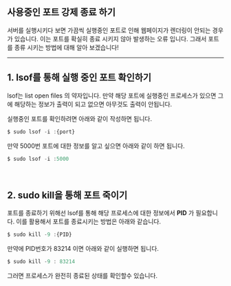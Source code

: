 ## 사용중인 포트 강제 종료 하기
서버를 실행시키다 보면 가끔씩 실행중인 포트로 인해 웹페이지가 렌더링이 안되는 경우가 있습니다. 이는 포트를 확실히 종료 시키지 않아 발생하는 오류 입니다. 그래서 포트를 종류 시키는 방법에 대해 알아 보겠습니다!

---

## 1. lsof를 통해 실행 중인 포트 확인하기
lsof는 list open files 의 약자입니다. 만약 해당 포트에 실행중인 프로세스가 있으면 그에 해당하는 정보가 출력이 되고 없으면 아무것도 출력이 안됩니다. <br />

실행중인 포트를 확인하려면 아래와 같이 작성하면 됩니다. <br />
```js
$ sudo lsof -i :{port}
```
만약 5000번 포트에 대한 정보를 알고 싶으면 아래와 같이 하면 됩니다.

```js
$ sudo lsof -i :5000
```
<br />

## 2. sudo kill을 통해 포트 죽이기
포트를 종료하기 위해선 lsof를 통해 해당 프로세스에 대한 정보에서 **PID** 가 필요합니다. 이를 활용해서 포트를 종료시키는 방법은 아래와 같습니다.<br />

```js
$ sudo kill -9 :{PID}
```
만약에 PID번호가 83214 이면 아래와 같이 실행하면 됩니다.

```js
$ sudo kill -9 : 83214
```

그러면 프로세스가 완전히 종료된 상태를 확인할수 있습니다.